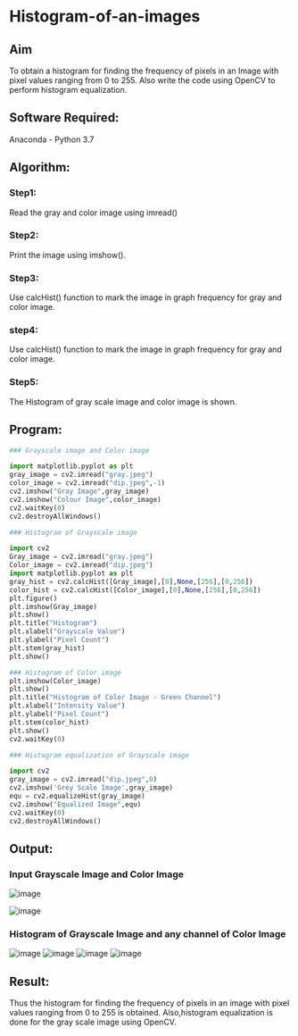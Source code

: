 # Histogram-of-an-images
## Aim
To obtain a histogram for finding the frequency of pixels in an Image with pixel values ranging from 0 to 255. Also write the code using OpenCV to perform histogram equalization.

## Software Required:
Anaconda - Python 3.7

## Algorithm:
### Step1:
Read the gray and color image using imread()

### Step2:
Print the image using imshow().



### Step3:
Use calcHist() function to mark the image in graph frequency for gray and color image.

### step4:
Use calcHist() function to mark the image in graph frequency for gray and color image.

### Step5:
The Histogram of gray scale image and color image is shown.


## Program:
```python
### Grayscale image and Color image

import matplotlib.pyplot as plt
gray_image = cv2.imread("gray.jpeg")
color_image = cv2.imread("dip.jpeg",-1)
cv2.imshow("Gray Image",gray_image)
cv2.imshow("Colour Image",color_image)
cv2.waitKey(0)
cv2.destroyAllWindows()

### Histogram of Grayscale image

import cv2
Gray_image = cv2.imread("gray.jpeg")
Color_image = cv2.imread("dip.jpeg")
import matplotlib.pyplot as plt
gray_hist = cv2.calcHist([Gray_image],[0],None,[256],[0,256])
color_hist = cv2.calcHist([Color_image],[0],None,[256],[0,256])
plt.figure()
plt.imshow(Gray_image)
plt.show()
plt.title("Histogram")
plt.xlabel("Grayscale Value")
plt.ylabel("Pixel Count")
plt.stem(gray_hist)
plt.show()

### Histogram of Color image
plt.imshow(Color_image)
plt.show()
plt.title("Histogram of Color Image - Green Channel")
plt.xlabel("Intensity Value")
plt.ylabel("Pixel Count")
plt.stem(color_hist)
plt.show()
cv2.waitKey(0)

### Histogram equalization of Grayscale image

import cv2
gray_image = cv2.imread("dip.jpeg",0)
cv2.imshow('Grey Scale Image',gray_image)
equ = cv2.equalizeHist(gray_image)
cv2.imshow("Equalized Image",equ)
cv2.waitKey(0)
cv2.destroyAllWindows()


```
## Output:
### Input Grayscale Image and Color Image
![image](https://github.com/MANOKARTHICK09/Histogram-of-an-images/assets/121785458/56e9e135-7f0c-49ae-bd73-713dba9dca21)

![image](https://github.com/MANOKARTHICK09/Histogram-of-an-images/assets/121785458/14af90c2-abbe-4931-bcc6-d5bc7f865e30)


### Histogram of Grayscale Image and any channel of Color Image
![image](https://github.com/MANOKARTHICK09/Histogram-of-an-images/assets/121785458/0d545692-88c0-4437-bf71-dfde6e73206e)
![image](https://github.com/MANOKARTHICK09/Histogram-of-an-images/assets/121785458/3a5f4da6-3469-4496-9b6f-f38805eb25cc)
![image](https://github.com/MANOKARTHICK09/Histogram-of-an-images/assets/121785458/16cb27a8-54b2-4402-b81a-ee6b6e64b726)
![image](https://github.com/MANOKARTHICK09/Histogram-of-an-images/assets/121785458/fb5b4d70-48d0-4e27-bfcd-d6a9d45c377f)




## Result: 
Thus the histogram for finding the frequency of pixels in an image with pixel values ranging from 0 to 255 is obtained. Also,histogram equalization is done for the gray scale image using OpenCV.
